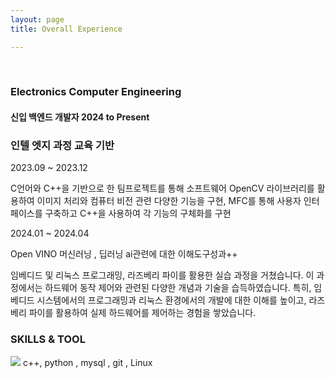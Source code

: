 ```yaml
---
layout: page
title: Overall Experience

---
```

<br/>

### Electronics Computer Engineering
#### 신입 백엔드 개발자  2024 to Present

### 인텔 엣지 과정 교육 기반 
2023.09 ~ 2023.12

C언어와 C++을 기반으로 한 팀프로젝트를 통해 소프트웨어 OpenCV 라이브러리를 활용하여 
이미지 처리와 컴퓨터 비전 관련 다양한 기능을 구현, MFC를 통해 사용자 인터페이스를 구축하고
C++을 사용하여 각 기능의 구체화를 구현

2024.01 ~ 2024.04

Open VINO 머신러닝 , 딥러닝 ai관련에 대한 이해도구성과++  

임베디드 및 리눅스 프로그래밍, 라즈베리 파이를 활용한 실습 과정을 거쳤습니다. 
이 과정에서는 하드웨어 동작 제어와 관련된 다양한 개념과 기술을 습득하였습니다. 
특히, 임베디드 시스템에서의 프로그래밍과 리눅스 환경에서의 개발에 대한 이해를 높이고, 
라즈베리 파이를 활용하여 실제 하드웨어를 제어하는 경험을 쌓았습니다.

### SKILLS & TOOL


<img src="https://img.shields.io/badge/C -gold?style=for-the-badge&logo=C&logoColor=black"/>
c++, python , mysql , git , Linux   


<br/>


